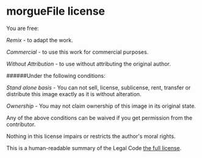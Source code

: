 morgueFile license
=================
You are free:

*Remix* - to adapt the work.

*Commercial* - to use this work for commercial purposes.

*Without Attribution* - to use without attributing the original author.

######Under the following conditions:

*Stand alone basis* - You can not sell, license, sublicense, rent, transfer or distribute this image exactly as it is without alteration.

*Ownership* - You may not claim ownership of this image in its original state.

Any of the above conditions can be waived if you get permission from the contributor.

Nothing in this license impairs or restricts the author's moral rights.

This is a human-readable summary of the Legal Code [the full license](http://www.morguefile.com/license/full).
